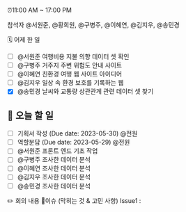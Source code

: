⏰11:00 AM ~ 17:00 PM

참석자
@서원준, @황희원, @구병주, @이혜연, @김지우, @송민경

🗓️ 어제 한 일

- [ ] @서원준 여행비용 지불 의향 데이터 셋 확인
- [ ] @구병주 거주지 주변 위험도 안내 사이트
- [ ] @이혜연 친환경 여행 웹 사이트 아이디어
- [ ] @김지우 일상 속 환경 보호를 기록하는 웹
- [x] @송민경 날씨와 교통량 상관관계 관련 데이터 셋 찾기

## 📝 오늘 할 일

- [ ] 기획서 작성 (Due date: 2023-05-30) @전원
- [ ] 역할분담 (Due date: 2023-05-29) @전원
- [ ] @서원준 프론트 엔드 기초 작업
- [ ] @구병주 조사한 데이터 분석
- [ ] @이혜연 조사한 데이터 분석
- [ ] @김지우 조사한 데이터 분석
- [ ] @송민경 조사한 데이터 분석

✏️ 회의 내용
💭이슈 (막히는 것 & 고민 사항)
Issue1 :
